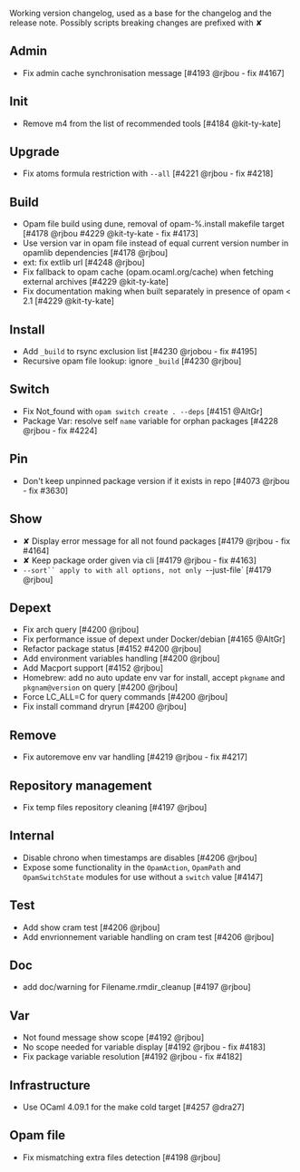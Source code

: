 Working version changelog, used as a base for the changelog and the release
note.
Possibly scripts breaking changes are prefixed with ✘

## Admin
  * Fix admin cache synchronisation message [#4193 @rjbou - fix #4167]

## Init
  * Remove m4 from the list of recommended tools [#4184 @kit-ty-kate]

## Upgrade
  * Fix atoms formula restriction with `--all` [#4221 @rjbou - fix #4218]

## Build
  * Opam file build using dune, removal of opam-%.install makefile target [#4178 @rjbou #4229 @kit-ty-kate - fix #4173]
  * Use version var in opam file instead of equal current version number in opamlib dependencies [#4178 @rjbou]
  * ext: fix extlib url [#4248 @rjbou]
  * Fix fallback to opam cache (opam.ocaml.org/cache) when fetching external archives [#4229 @kit-ty-kate]
  * Fix documentation making when built separately in presence of opam < 2.1 [#4229 @kit-ty-kate]

## Install
  * Add `_build` to rsync exclusion list [#4230 @rjobou - fix #4195]
  * Recursive opam file lookup: ignore `_build` [#4230 @rjbou]

## Switch
  * Fix Not_found with `opam switch create . --deps` [#4151 @AltGr]
  * Package Var: resolve self `name` variable for orphan packages [#4228 @rjbou - fix #4224]

## Pin
  * Don't keep unpinned package version if it exists in repo [#4073 @rjbou - fix #3630]

## Show
  * ✘ Display error message for all not found packages [#4179 @rjbou - fix #4164]
  * ✘ Keep package order given via cli [#4179 @rjbou - fix #4163]
  * `--sort`` apply to with all options, not only `--just-file` [#4179 @rjbou]


## Depext
  * Fix arch query [#4200 @rjbou]
  * Fix performance issue of depext under Docker/debian [#4165 @AltGr]
  * Refactor package status [#4152 #4200 @rjbou]
  * Add environment variables handling [#4200 @rjbou]
  * Add Macport support [#4152 @rjbou]
  * Homebrew: add no auto update env var for install, accept `pkgname` and `pkgnam@version` on query [#4200 @rjbou]
  * Force LC_ALL=C for query commands [#4200 @rjbou]
  * Fix install command dryrun [#4200 @rjbou]


## Remove
  * Fix autoremove env var handling [#4219 @rjbou - fix #4217]

## Repository management
  * Fix temp files repository cleaning [#4197 @rjbou]

## Internal
  * Disable chrono when timestamps are disables [#4206 @rjbou]
  * Expose some functionality in the `OpamAction`, `OpamPath` and `OpamSwitchState`
    modules for use without a `switch` value [#4147]

## Test
  * Add show cram test [#4206 @rjbou]
  * Add envrionnement variable handling on cram test [#4206 @rjbou]

## Doc
  * add doc/warning for  Filename.rmdir_cleanup [#4197 @rjbou]

## Var
  * Not found message show scope [#4192 @rjbou]
  * No scope needed for variable display [#4192 @rjbou - fix #4183]
  * Fix package variable resolution [#4192 @rjbou - fix #4182]

## Infrastructure
  * Use OCaml 4.09.1 for the make cold target [#4257 @dra27]

## Opam file
  * Fix mismatching extra files detection [#4198 @rjbou]
